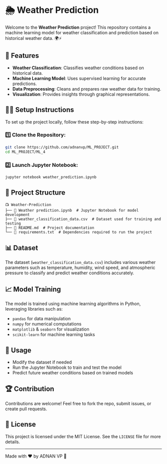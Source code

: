 # 🌦 Weather Prediction

Welcome to the **Weather Prediction** project! This repository contains a machine learning model for weather classification and prediction based on historical weather data. 🌍⚡

## 🚀 Features
- **Weather Classification**: Classifies weather conditions based on historical data.
- **Machine Learning Model**: Uses supervised learning for accurate predictions.
- **Data Preprocessing**: Cleans and prepares raw weather data for training.
- **Visualization**: Provides insights through graphical representations.

## 💂‍♂️ Setup Instructions
To set up the project locally, follow these step-by-step instructions:

### 1️⃣ Clone the Repository:
```bash
git clone https://github.com/adnanvp/ML_PROJECT.git
cd ML_PROJECT/ML_4
```

### 2️⃣  Launch Jupyter Notebook:
```bash
jupyter notebook weather_prediction.ipynb
```

## 🎂 Project Structure
```
📺 Weather-Prediction
├── 🐝 Weather prediction.ipynb  # Jupyter Notebook for model development
├── 📃 weather_classification_data.csv  # Dataset used for training and testing
├── 📃 README.md  # Project documentation
└── 📃 requirements.txt  # Dependencies required to run the project
```

## 📊 Dataset
The dataset (`weather_classification_data.csv`) includes various weather parameters such as temperature, humidity, wind speed, and atmospheric pressure to classify and predict weather conditions accurately.

## 📈 Model Training
The model is trained using machine learning algorithms in Python, leveraging libraries such as:
- `pandas` for data manipulation
- `numpy` for numerical computations
- `matplotlib` & `seaborn` for visualization
- `scikit-learn` for machine learning tasks

## 🎯 Usage
- Modify the dataset if needed
- Run the Jupyter Notebook to train and test the model
- Predict future weather conditions based on trained models

## 🏆 Contribution
Contributions are welcome! Feel free to fork the repo, submit issues, or create pull requests.

## 📝 License
This project is licensed under the MIT License. See the `LICENSE` file for more details.

---
Made with ❤️ by ADNAN VP 🚀

